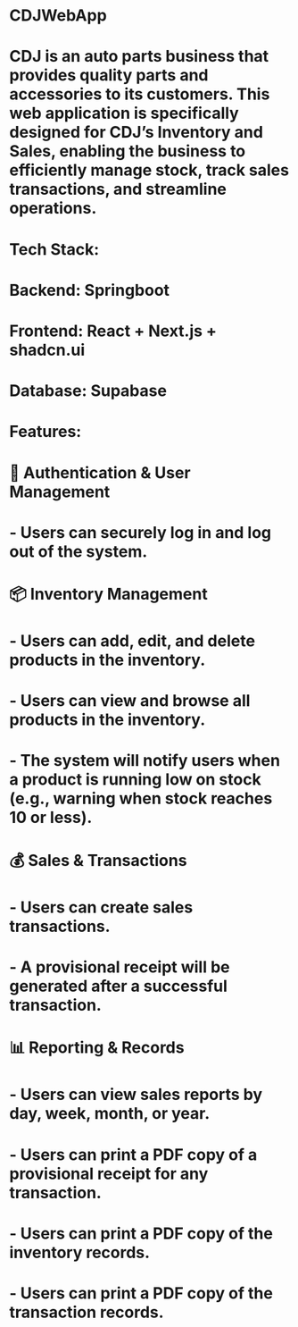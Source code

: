 # CDJWebApp
# CDJ is an auto parts business that provides quality parts and accessories to its customers. This web application is specifically designed for CDJ’s Inventory and Sales, enabling the business to efficiently manage stock, track sales transactions, and streamline operations.
#
# Tech Stack:
# Backend: Springboot
# Frontend: React + Next.js + shadcn.ui
# Database: Supabase
#
# Features:
# 🔐 Authentication & User Management
# - Users can securely log in and log out of the system.
# 
# 📦 Inventory Management
# - Users can add, edit, and delete products in the inventory.
# - Users can view and browse all products in the inventory.
# - The system will notify users when a product is running low on stock (e.g., warning when stock reaches 10 or less).
#
# 💰 Sales & Transactions
# - Users can create sales transactions.
# - A provisional receipt will be generated after a successful transaction.
#
# 📊 Reporting & Records
# - Users can view sales reports by day, week, month, or year.
# - Users can print a PDF copy of a provisional receipt for any transaction.
# - Users can print a PDF copy of the inventory records.
# - Users can print a PDF copy of the transaction records.
#
